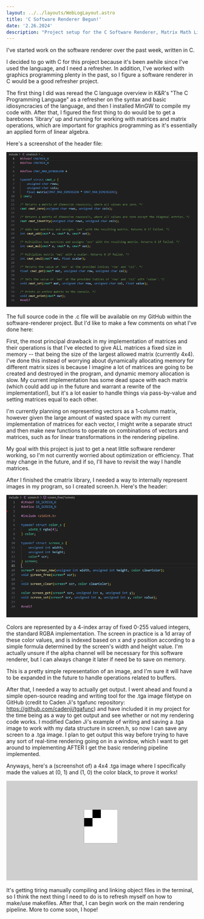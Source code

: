 ```yaml
---
layout: ../../layouts/WebLogLayout.astro
title: 'C Software Renderer Begun!'
date: '2.26.2024'
description: "Project setup for the C Software Renderer, Matrix Math Library, and TGA Image manipulation."
---
```

I've started work on the software renderer over the past week, written in C.

I decided to go with C for this project because it's been awhile since I've used the language, and I need a refresher. In addition, I've worked with graphics programming plenty in the past, so I figure a software renderer in C would be a good refresher project.

The first thing I did was reread the C language overview in K&R's "The C Programming Language" as a refresher on the syntax and basic idiosyncracies of the language, and then I installed MinGW to compile my code with. After that, I figured the first thing to do would be to get a barebones 'library' up and running for working with matrices and matrix operations, which are important for graphics programming as it's essentially an applied form of linear algebra.

Here's a screenshot of the header file:

![cmatrix.h](../../blogimages/blog3/blog3_cmatlibheader.png)

The full source code in the .c file will be available on my GitHub within the software-renderer project. But I'd like to make a few comments on what I've done here:

First, the most principal drawback in my implementation of matrices and their operations is that I've elected to give ALL matrices a fixed size in memory -- that being the size of the largest allowed matrix (currently 4x4). I've done this instead of worrying about dynamically allocating memory for different matrix sizes is because I imagine a lot of matrices are going to be created and destroyed in the program, and dynamic memory allocation is slow. My current implementation has some dead space with each matrix (which could add up in the future and warrant a rewrite of the implementation!), but it's a lot easier to handle things via pass-by-value and setting matrices equal to each other.

I'm currently planning on representing vectors as a 1-column matrix, however given the large amount of wasted space with my current implementation of matrices for each vector, I might write a separate struct and then make new functions to operate on combinations of vectors and matrices, such as for linear transformations in the rendering pipeline.

My goal with this project is just to get a neat little software renderer working, so I'm not currently worried about optimization or efficiency. That may change in the future, and if so, I'll have to revisit the way I handle matrices.

After I finished the cmatrix library, I needed a way to internally represent images in my program, so I created screen.h. Here's the header:

![screen.h](../../blogimages/blog3/blog3_screenheader.png)

Colors are represented by a 4-index array of fixed 0-255 valued integers, the standard RGBA implementation. The screen in practice is a 1d array of these color values, and is indexed based on x and y position according to a simple formula determined by the screen's width and height value. I'm actually unsure if the alpha channel will be necessary for this software renderer, but I can always change it later if need be to save on memory.

This is a pretty simple representation of an image, and I'm sure it will have to be expanded in the future to handle operations related to buffers.

After that, I needed a way to actually get output. I went ahead and found a simple open-source reading and writing tool for the .tga image filetype on GitHub (credit to Caden Ji's tgafunc repository: https://github.com/cadenji/tgafunc) and have included it in my project for the time being as a way to get output and see whether or not my rendering code works. I modified Caden Ji's example of writing and saving a .tga image to work with my data structure in screen.h, so now I can save any screen to a .tga image. I plan to get output this way before trying to have any sort of real-time rendering going on in a window, which I want to get around to implementing AFTER I get the basic rendering pipeline implemented.

Anyways, here's a (screenshot of) a 4x4 .tga image where I specifically made the values at (0, 1) and (1, 0) the color black, to prove it works!

![screen.h](../../blogimages/blog3/blog3_checkerboard.png)

It's getting tiring manually compiling and linking object files in the terminal, so I think the next thing I need to do is to refresh myself on how to make/use makefiles. After that, I can begin work on the main rendering pipeline. More to come soon, I hope!